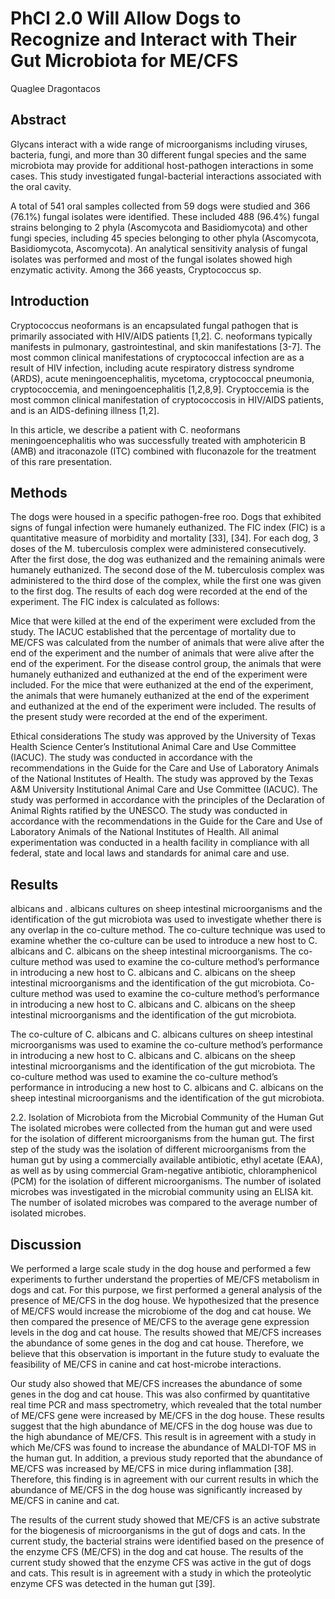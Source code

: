 # PhCl 2.0 Will Allow Dogs to Recognize and Interact with Their Gut Microbiota for ME/CFS
Quaglee Dragontacos


## Abstract
Glycans interact with a wide range of microorganisms including viruses, bacteria, fungi, and more than 30 different fungal species and the same microbiota may provide for additional host-pathogen interactions in some cases. This study investigated fungal-bacterial interactions associated with the oral cavity.

A total of 541 oral samples collected from 59 dogs were studied and 366 (76.1%) fungal isolates were identified. These included 488 (96.4%) fungal strains belonging to 2 phyla (Ascomycota and Basidiomycota) and other fungi species, including 45 species belonging to other phyla (Ascomycota, Basidiomycota, Ascomycota). An analytical sensitivity analysis of fungal isolates was performed and most of the fungal isolates showed high enzymatic activity. Among the 366 yeasts, Cryptococcus sp.


## Introduction
Cryptococcus neoformans is an encapsulated fungal pathogen that is primarily associated with HIV/AIDS patients [1,2]. C. neoformans typically manifests in pulmonary, gastrointestinal, and skin manifestations [3-7]. The most common clinical manifestations of cryptococcal infection are as a result of HIV infection, including acute respiratory distress syndrome (ARDS), acute meningoencephalitis, mycetoma, cryptococcal pneumonia, cryptococcemia, and meningoencephalitis [1,2,8,9]. Cryptoccemia is the most common clinical manifestation of cryptococcosis in HIV/AIDS patients, and is an AIDS-defining illness [1,2].

In this article, we describe a patient with C. neoformans meningoencephalitis who was successfully treated with amphotericin B (AMB) and itraconazole (ITC) combined with fluconazole for the treatment of this rare presentation.


## Methods
The dogs were housed in a specific pathogen-free roo. Dogs that exhibited signs of fungal infection were humanely euthanized. The FIC index (FIC) is a quantitative measure of morbidity and mortality [33], [34]. For each dog, 3 doses of the M. tuberculosis complex were administered consecutively. After the first dose, the dog was euthanized and the remaining animals were humanely euthanized. The second dose of the M. tuberculosis complex was administered to the third dose of the complex, while the first one was given to the first dog. The results of each dog were recorded at the end of the experiment. The FIC index is calculated as follows:

Mice that were killed at the end of the experiment were excluded from the study. The IACUC established that the percentage of mortality due to ME/CFS was calculated from the number of animals that were alive after the end of the experiment and the number of animals that were alive after the end of the experiment. For the disease control group, the animals that were humanely euthanized and euthanized at the end of the experiment were included. For the mice that were euthanized at the end of the experiment, the animals that were humanely euthanized at the end of the experiment and euthanized at the end of the experiment were included. The results of the present study were recorded at the end of the experiment.

Ethical considerations
The study was approved by the University of Texas Health Science Center’s Institutional Animal Care and Use Committee (IACUC). The study was conducted in accordance with the recommendations in the Guide for the Care and Use of Laboratory Animals of the National Institutes of Health. The study was approved by the Texas A&M University Institutional Animal Care and Use Committee (IACUC). The study was performed in accordance with the principles of the Declaration of Animal Rights ratified by the UNESCO. The study was conducted in accordance with the recommendations in the Guide for the Care and Use of Laboratory Animals of the National Institutes of Health. All animal experimentation was conducted in a health facility in compliance with all federal, state and local laws and standards for animal care and use.


## Results
albicans and . albicans cultures on sheep intestinal microorganisms and the identification of the gut microbiota was used to investigate whether there is any overlap in the co-culture method. The co-culture technique was used to examine whether the co-culture can be used to introduce a new host to C. albicans and C. albicans on the sheep intestinal microorganisms. The co-culture method was used to examine the co-culture method’s performance in introducing a new host to C. albicans and C. albicans on the sheep intestinal microorganisms and the identification of the gut microbiota. Co-culture method was used to examine the co-culture method’s performance in introducing a new host to C. albicans and C. albicans on the sheep intestinal microorganisms and the identification of the gut microbiota.

The co-culture of C. albicans and C. albicans cultures on sheep intestinal microorganisms was used to examine the co-culture method’s performance in introducing a new host to C. albicans and C. albicans on the sheep intestinal microorganisms and the identification of the gut microbiota. The co-culture method was used to examine the co-culture method’s performance in introducing a new host to C. albicans and C. albicans on the sheep intestinal microorganisms and the identification of the gut microbiota.

2.2. Isolation of Microbiota from the Microbial Community of the Human Gut
The isolated microbes were collected from the human gut and were used for the isolation of different microorganisms from the human gut. The first step of the study was the isolation of different microorganisms from the human gut by using a commercially available antibiotic, ethyl acetate (EAA), as well as by using commercial Gram-negative antibiotic, chloramphenicol (PCM) for the isolation of different microorganisms. The number of isolated microbes was investigated in the microbial community using an ELISA kit. The number of isolated microbes was compared to the average number of isolated microbes.


## Discussion
We performed a large scale study in the dog house and performed a few experiments to further understand the properties of ME/CFS metabolism in dogs and cat. For this purpose, we first performed a general analysis of the presence of ME/CFS in the dog house. We hypothesized that the presence of ME/CFS would increase the microbiome of the dog and cat house. We then compared the presence of ME/CFS to the average gene expression levels in the dog and cat house. The results showed that ME/CFS increases the abundance of some genes in the dog and cat house. Therefore, we believe that this observation is important in the future study to evaluate the feasibility of ME/CFS in canine and cat host-microbe interactions.

Our study also showed that ME/CFS increases the abundance of some genes in the dog and cat house. This was also confirmed by quantitative real time PCR and mass spectrometry, which revealed that the total number of ME/CFS gene were increased by ME/CFS in the dog house. These results suggest that the high abundance of ME/CFS in the dog house was due to the high abundance of ME/CFS. This result is in agreement with a study in which Me/CFS was found to increase the abundance of MALDI-TOF MS in the human gut. In addition, a previous study reported that the abundance of ME/CFS was increased by ME/CFS in mice during inflammation [38]. Therefore, this finding is in agreement with our current results in which the abundance of ME/CFS in the dog house was significantly increased by ME/CFS in canine and cat.

The results of the current study showed that ME/CFS is an active substrate for the biogenesis of microorganisms in the gut of dogs and cats. In the current study, the bacterial strains were identified based on the presence of the enzyme CFS (ME/CFS) in the dog and cat house. The results of the current study showed that the enzyme CFS was active in the gut of dogs and cats. This result is in agreement with a study in which the proteolytic enzyme CFS was detected in the human gut [39].
